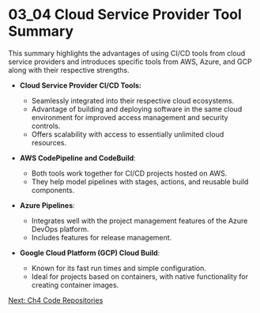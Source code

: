 # 03_04 Cloud Service Provider Tool Summary
This summary highlights the advantages of using CI/CD tools from cloud service providers and introduces specific tools from AWS, Azure, and GCP along with their respective strengths.

- **Cloud Service Provider CI/CD Tools:**
  - Seamlessly integrated into their respective cloud ecosystems.
  - Advantage of building and deploying software in the same cloud environment for improved access management and security controls.
  - Offers scalability with access to essentially unlimited cloud resources.

- **AWS CodePipeline and CodeBuild**:
  - Both tools work together for CI/CD projects hosted on AWS.
  - They help model pipelines with stages, actions, and reusable build components.

- **Azure Pipelines**:
  - Integrates well with the project management features of the Azure DevOps platform.
  - Includes features for release management.

- **Google Cloud Platform (GCP) Cloud Build**:
  - Known for its fast run times and simple configuration.
  - Ideal for projects based on containers, with native functionality for creating container images.

[Next: Ch4 Code Repositories](../../ch4_code_repositories/README.md)

